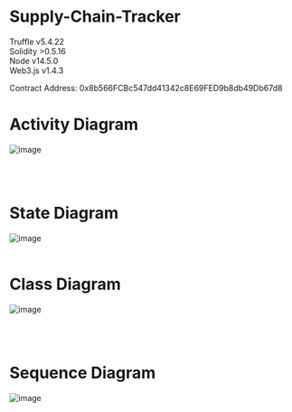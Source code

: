 # Supply-Chain-Tracker

Truffle v5.4.22 <br>
Solidity >0.5.16 <br>
Node v14.5.0 <br>
Web3.js v1.4.3 <br>

Contract Address: 0x8b566FCBc547dd41342c8E69FED9b8db49Db67d8 <br>

# Activity Diagram

![image](https://user-images.githubusercontent.com/40601380/147713816-1ead236c-a6bd-44b2-9e4a-6322fa17bad0.png)

 <br><br>
 
# State Diagram

![image](https://user-images.githubusercontent.com/40601380/147713745-2262a8ca-0f6c-4c4a-9b5b-d1c483766fce.png)
 <br><br>
 
 # Class Diagram
 
 ![image](https://user-images.githubusercontent.com/40601380/147713860-ec22f794-5ab5-4dab-8465-263b0cd2e68f.png)

 
  <br><br>
  
  # Sequence Diagram
  
  ![image](https://user-images.githubusercontent.com/40601380/147713949-ebf2f261-ffec-4d23-9341-17a289825727.png)
